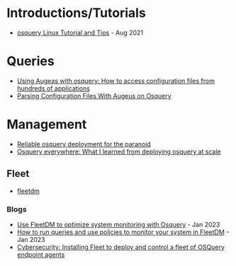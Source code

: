 # Introductions/Tutorials
- [osquery Linux Tutorial and Tips](https://hackertarget.com/osquery-linux-tutorial/) - Aug 2021

# Queries
- [Using Augeas with osquery: How to access configuration files from hundreds of applications](https://www.uptycs.com/blog/using-augeas-with-osquery-how-to-access-configuration-files-from-hundreds-of-applications) 
- [Parsing Configuration Files With Augeus on Osquery](https://medium.com/swlh/parsing-configuration-files-with-augeas-on-osquery-ec8260a9a50b)

# Management
- [Reliable osquery deployment for the paranoid](https://www.youtube.com/watch?v=sq6WX8nUbb8)
- [Osquery everywhere: What I learned from deploying osquery at scale](https://www.youtube.com/watch?v=qflUfLQCnwY&t=670s)

## Fleet
- [fleetdm](https://github.com/fleetdm/fleet) 

### Blogs
- [Use FleetDM to optimize system monitoring with Osquery](https://www.redhat.com/sysadmin/fleetdm-get-started) - Jan 2023 
- [How to run queries and use policies to monitor your system in FleetDM](https://www.redhat.com/sysadmin/run-fleetdm-queries) - Jan 2023
- [Cybersecurity: Installing Fleet to deploy and control a fleet of OSQuery endpoint agents](https://paolozaino.wordpress.com/2022/08/17/cybersecurity-installing-fleet-to-deploy-and-control-a-fleet-of-osquery-endpoint-agents/)
